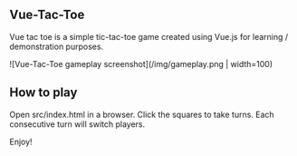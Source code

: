 ## Vue-Tac-Toe

Vue tac toe is a simple tic-tac-toe game created using Vue.js for learning / demonstration purposes.

![Vue-Tac-Toe gameplay screenshot](/img/gameplay.png | width=100)

## How to play

Open src/index.html in a browser. Click the squares to take turns. Each consecutive turn will switch players.

Enjoy!
